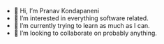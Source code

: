 - 👋 Hi, I’m Pranav Kondapaneni
- 👀 I’m interested in everything software related.
- 🌱 I’m currently trying to learn as much as I can.
- 💞️ I’m looking to collaborate on probably anything.
